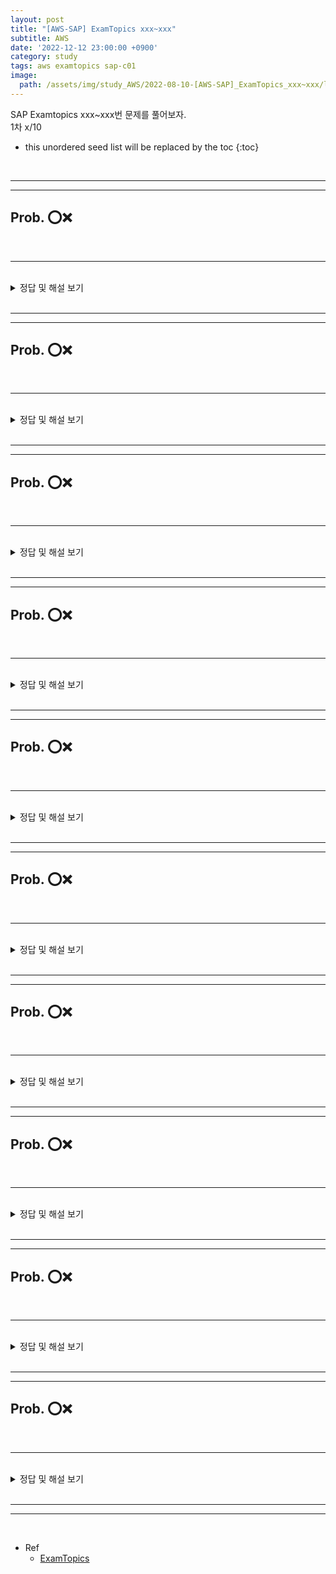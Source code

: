 ```yaml
---
layout: post
title: "[AWS-SAP] ExamTopics xxx~xxx"
subtitle: AWS
date: '2022-12-12 23:00:00 +0900'
category: study
tags: aws examtopics sap-c01
image:
  path: /assets/img/study_AWS/2022-08-10-[AWS-SAP]_ExamTopics_xxx~xxx/logo.png
---
```


SAP Examtopics xxx~xxx번 문제를 풀어보자.<br>
1차 x/10<br>

<!--more-->

* this unordered seed list will be replaced by the toc
{:toc}

<br>
<hr/>
<hr/>

## Prob. ⭕❌



<br>
<hr/>
<br>

<details>
<summary>정답 및 해설 보기</summary>
<div markdown="1">
<br>
Answer : 

해설 : 


1차 시도 :  <br>
</div>
</details>

<br>
<hr/>
<hr/>

## Prob. ⭕❌



<br>
<hr/>
<br>

<details>
<summary>정답 및 해설 보기</summary>
<div markdown="1">
<br>
Answer : 

해설 : 


1차 시도 :  <br>
</div>
</details>

<br>
<hr/>
<hr/>

## Prob. ⭕❌



<br>
<hr/>
<br>

<details>
<summary>정답 및 해설 보기</summary>
<div markdown="1">
<br>
Answer : 

해설 : 


1차 시도 :  <br>
</div>
</details>

<br>
<hr/>
<hr/>

## Prob. ⭕❌



<br>
<hr/>
<br>

<details>
<summary>정답 및 해설 보기</summary>
<div markdown="1">
<br>
Answer : 

해설 : 


1차 시도 :  <br>
</div>
</details>

<br>
<hr/>
<hr/>

## Prob. ⭕❌



<br>
<hr/>
<br>

<details>
<summary>정답 및 해설 보기</summary>
<div markdown="1">
<br>
Answer : 

해설 : 


1차 시도 :  <br>
</div>
</details>

<br>
<hr/>
<hr/>

## Prob. ⭕❌



<br>
<hr/>
<br>

<details>
<summary>정답 및 해설 보기</summary>
<div markdown="1">
<br>
Answer : 

해설 : 


1차 시도 :  <br>
</div>
</details>

<br>
<hr/>
<hr/>

## Prob. ⭕❌



<br>
<hr/>
<br>

<details>
<summary>정답 및 해설 보기</summary>
<div markdown="1">
<br>
Answer : 

해설 : 


1차 시도 :  <br>
</div>
</details>

<br>
<hr/>
<hr/>

## Prob. ⭕❌



<br>
<hr/>
<br>

<details>
<summary>정답 및 해설 보기</summary>
<div markdown="1">
<br>
Answer : 

해설 : 


1차 시도 :  <br>
</div>
</details>

<br>
<hr/>
<hr/>

## Prob. ⭕❌



<br>
<hr/>
<br>

<details>
<summary>정답 및 해설 보기</summary>
<div markdown="1">
<br>
Answer : 

해설 : 


1차 시도 :  <br>
</div>
</details>

<br>
<hr/>
<hr/>

## Prob. ⭕❌



<br>
<hr/>
<br>

<details>
<summary>정답 및 해설 보기</summary>
<div markdown="1">
<br>
Answer : 

해설 : 


1차 시도 :  <br>
</div>
</details>

<br>
<hr/>
<hr/>
<br>

* Ref
  - [ExamTopics](https://www.examtopics.com/exams/amazon/aws-certified-solutions-architect-professional/view/40/)


